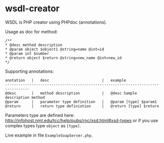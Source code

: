 wsdl-creator
============

WSDL is PHP creator using PHPdoc (annotations).

Usage as doc for method:

	/**
	* @desc method description
	* @param object $object1 @string=name @int=id
	* @param int $number
	* @return object $return @string=new_name @int=new_id
	*/

Supporting annotations:

	anotation   |   desc                        |   example
	---------------------------------------------------------------------------------
	@desc       |   method description          |   @desc Sample description method
	@param      |   parameter type definition   |   @param [type] $param1
	@return     |   return type definiotion     |   @return [type] $return
	
Parameters type are defined here: <http://infohost.nmt.edu/tcc/help/pubs/rnc/xsd.html#xsd-types> or if you use complex types type `object` as `[type]`.

Live example in file `ExampleSoapServer.php`.
